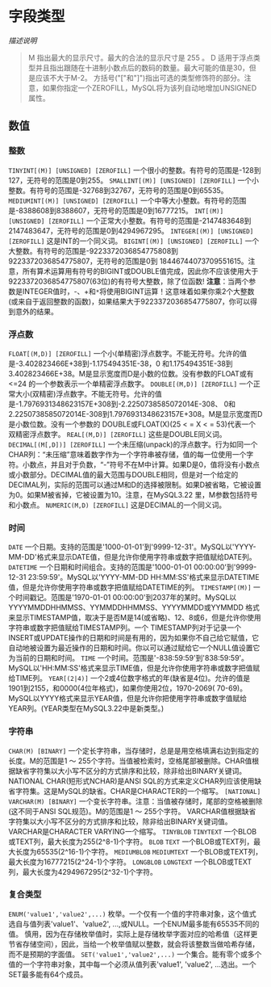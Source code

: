 # 字段类型

*描述说明*
> M 指出最大的显示尺寸。最大的合法的显示尺寸是 255 。
> D 适用于浮点类型并且指出跟随在十进制小数点后的数码的数量。最大可能的值是30，但是应该不大于M-2。
> 方括号("["和"]")指出可选的类型修饰符的部分。注意，如果你指定一个ZEROFILL，MySQL将为该列自动地增加UNSIGNED属性。

## 数值
### 整数
`TINYINT[(M)] [UNSIGNED] [ZEROFILL]`
一个很小的整数。有符号的范围是-128到127，无符号的范围是0到255。
`SMALLINT[(M)] [UNSIGNED] [ZEROFILL]`
一个小整数。有符号的范围是-32768到32767，无符号的范围是0到65535。
`MEDIUMINT[(M)] [UNSIGNED] [ZEROFILL]`
一个中等大小整数。有符号的范围是-8388608到8388607，无符号的范围是0到16777215。
`INT[(M)] [UNSIGNED] [ZEROFILL]`
一个正常大小整数。有符号的范围是-2147483648到2147483647，无符号的范围是0到4294967295。
`INTEGER[(M)] [UNSIGNED] [ZEROFILL]`
这是INT的一个同义词。
`BIGINT[(M)] [UNSIGNED] [ZEROFILL]`
一个大整数。有符号的范围是-9223372036854775808到9223372036854775807，无符号的范围是0到 18446744073709551615。注意，所有算术运算用有符号的BIGINT或DOUBLE值完成，因此你不应该使用大于9223372036854775807(63位)的有符号大整数，除了位函数!
**注意**：当两个参数是INTEGER值时，-、+和`*`将使用BIGINT运算！这意味着如果你乘2个大整数(或来自于返回整数的函数)，如果结果大于9223372036854775807，你可以得到意外的结果。

### 浮点数
`FLOAT[(M,D)] [ZEROFILL]`
一个小(单精密)浮点数字。不能无符号。允许的值是-3.402823466E+38到-1.175494351E-38，0 和1.175494351E-38到3.402823466E+38。M是显示宽度而D是小数的位数。没有参数的FLOAT或有<=24 的一个参数表示一个单精密浮点数字。
`DOUBLE[(M,D)] [ZEROFILL]`
一个正常大小(双精密)浮点数字。不能无符号。允许的值是-1.7976931348623157E+308到-2.2250738585072014E-308、 0和2.2250738585072014E-308到1.7976931348623157E+308。M是显示宽度而D是小数位数。没有一个参数的 DOUBLE或FLOAT(X)(25 < = X < = 53)代表一个双精密浮点数字。
`REAL[(M,D)] [ZEROFILL]`
这些是DOUBLE同义词。
`DECIMAL[(M[,D])] [ZEROFILL]`
一个未压缩(unpack)的浮点数字。行为如同一个CHAR列：“未压缩”意味着数字作为一个字符串被存储，值的每一位使用一个字符。小数点，并且对于负数，“-”符号不在M中计算。如果D是0，值将没有小数点或小数部分。DECIMAL值的最大范围与DOUBLE相同，但是对一个给定的 DECIMAL列，实际的范围可以通过M和D的选择被限制。如果D被省略，它被设置为0。如果M被省掉，它被设置为10。注意，在MySQL3.22 里，M参数包括符号和小数点。
`NUMERIC(M,D) [ZEROFILL]`
这是DECIMAL的一个同义词。

### 时间
`DATE`
一个日期。支持的范围是'1000-01-01'到'9999-12-31'。MySQL以'YYYY-MM-DD'格式来显示DATE值，但是允许你使用字符串或数字把值赋给DATE列。
`DATETIME`
一个日期和时间组合。支持的范围是'1000-01-01 00:00:00'到'9999-12-31 23:59:59'。MySQL以'YYYY-MM-DD HH:MM:SS'格式来显示DATETIME值，但是允许你使用字符串或数字把值赋给DATETIME的列。
`TIMESTAMP[(M)]`
一个时间戳记。范围是'1970-01-01 00:00:00'到2037年的某时。MySQL以YYYYMMDDHHMMSS、YYMMDDHHMMSS、YYYYMMDD或YYMMDD 格式来显示TIMESTAMP值，取决于是否M是14(或省略)、12、8或6，但是允许你使用字符串或数字把值赋给TIMESTAMP列。一个 TIMESTAMP列对于记录一个INSERT或UPDATE操作的日期和时间是有用的，因为如果你不自己给它赋值，它自动地被设置为最近操作的日期和时间。你以可以通过赋给它一个NULL值设置它为当前的日期和时间。
`TIME`
一个时间。范围是'-838:59:59'到'838:59:59'。MySQL以'HH:MM:SS'格式来显示TIME值，但是允许你使用字符串或数字把值赋给TIME列。
`YEAR[(2|4)]`
一个2或4位数字格式的年(缺省是4位)。允许的值是1901到2155，和0000(4位年格式)，如果你使用2位，1970-2069( 70-69)。MySQL以YYYY格式来显示YEAR值，但是允许你把使用字符串或数字值赋给YEAR列。(YEAR类型在MySQL3.22中是新类型。)

### 字符串
`CHAR(M) [BINARY]`
一个定长字符串，当存储时，总是是用空格填满右边到指定的长度。M的范围是1 ～ 255个字符。当值被检索时，空格尾部被删除。CHAR值根据缺省字符集以大小写不区分的方式排序和比较，除非给出BINARY关键词。NATIONAL CHAR(短形式NCHAR)是ANSI SQL的方式来定义CHAR列应该使用缺省字符集。这是MySQL的缺省。CHAR是CHARACTER的一个缩写。
`[NATIONAL] VARCHAR(M) [BINARY]`
一个变长字符串。注意：当值被存储时，尾部的空格被删除(这不同于ANSI SQL规范)。M的范围是1 ～ 255个字符。 VARCHAR值根据缺省字符集以大小写不区分的方式排序和比较，除非给出BINARY关键词值。 VARCHAR是CHARACTER VARYING一个缩写。
`TINYBLOB`
`TINYTEXT`
一个BLOB或TEXT列，最大长度为255(2^8-1)个字符。
`BLOB`
`TEXT`
一个BLOB或TEXT列，最大长度为65535(2^16-1)个字符。
`MEDIUMBLOB`
`MEDIUMTEXT`
一个BLOB或TEXT列，最大长度为16777215(2^24-1)个字符。
`LONGBLOB`
`LONGTEXT`
一个BLOB或TEXT列，最大长度为4294967295(2^32-1)个字符。

### 复合类型
`ENUM('value1','value2',...)`
枚举。一个仅有一个值的字符串对象，这个值式选自与值列表'value1'、'value2', ...,或NULL。一个ENUM最多能有65535不同的值。
慎用，因为在存储枚举值时，实际上是存储枚举字面对应的哈希值（这样更节省存储空间），因此，当给一个枚举值赋以整数，就会将该整数当做哈希存储，而不是预期的字面值。
`SET('value1','value2',...)`
一个集合。能有零个或多个值的一个字符串对象，其中每一个必须从值列表'value1', 'value2', ...选出。一个SET最多能有64个成员。
